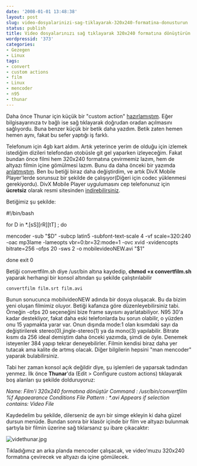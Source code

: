```yaml
---
date: '2008-01-01 13:48:38'
layout: post
slug: video-dosyalarinizi-sag-tiklayarak-320x240-formatina-donusturun
status: publish
title: Video dosyalarınızı sağ tıklayarak 320x240 formatına dönüştürün
wordpressid: '373'
categories:
- Gezegen
- Linux
tags:
- convert
- custom actions
- film
- Linux
- mencoder
- n95
- thunar
---
```


Daha önce Thunar için küçük bir "custom action" [hazırlamıştım](http://arsln.org/video-dosyalarini-sag-tiklama-ile-tvde-acmak/). Eğer bilgisayarınıza tv bağlı ise sağ tıklayarak doğrudan oradan açılmasını sağlıyordu. Buna benzer küçük bir betik daha yazdım. Betik zaten hemen hemen aynı, fakat bu sefer yaptığı iş farklı. 

Telefonum için 4gb kart aldım. Artık yeterince yerim de olduğu için izlemek istediğim dizileri telefondan otobüsle git gel yaparken izleyeceğim. Fakat bundan önce filmi hem 320x240 formatına çevirmemiz lazım, hem de altyazı filmin içine gömülmesi lazım. Bunu da daha önceki bir yazımda [anlatmıştım](http://arsln.org/symbian-yuklu-telefonlarda-altyazili-film-divx-xvid-izlemek/). Ben bu betiği biraz daha değiştirdim, ve artık DivX Mobile Player'lerde sorunsuz bir şekilde de çalışıyor(Diğeri için codec yüklenmesi gerekiyordu). DivX Mobile Player uygulumasını cep telefonunuz için **ücretsiz** olarak resmi sitesinden [indirebilirsiniz](http://www.divx.com/mobile/). 

Betiğimiz şu şekilde:





> 
#!/bin/bash

for D in *.[sS][rR][tT] ; do

mencoder -sub "$D" -subcp latin5 -subfont-text-scale 4 -vf scale=320:240 -oac mp3lame -lameopts vbr=0:br=32:mode=1 -ovc xvid -xvidencopts bitrate=256 -ofps 20 -sws 2 -o mobilevideoNEW.avi "$1" 

done
exit 0 





Betiği convertfilm.sh diye /usr/bin altına kaydedip, **chmod +x convertfilm.sh** yaparak herhangi bir konsol altından şu şekilde çalıştırılabilir

`convertfilm film.srt film.avi`

Bunun sonucunca mobilvideoNEW adında bir dosya oluşacak. Bu da bizim yeni oluşan filmimiz oluyor. Betiği kafanıza göre düzenleyebilirsiniz tabi. Örneğin -ofps 20 seçeneğini bize frame sayısını ayarlatabiliyor. N95 30'a kadar destekliyor, fakat daha eski telefonlarda bu sorun olabilir, o yüzden onu 15 yapmakta yarar var. Onun dışında mode:1 olan kısımdaki sayı da değiştirilerek stereo(0),jingle-stereo(1) ya da mono(3) yapılabilir. Bitrate kısmı da 256 ideal demiştim daha önceki yazımda, şimdi de öyle. Denemek isteyenler 384 yapıp tekrar deneyebilirler. Filmin kendisi biraz daha yer tutacak ama kalite de artmış olacak. Diğer bilgilerin hepsini "man mencoder" yaparak bulabilirsiniz. 

Tabi her zaman konsol açık değildir diye, şu işlemleri de yaparsak tadından yenmez. İlk önce **Thunar**'da (Edit > Configure custom actions) tıklayarak boş alanları şu şekilde dolduruyoruz:

_Name: Film'i 320x240 formatına dönüştür
Command : /usr/bin/convertfilm %f
Appaearance Conditions
File Pattern : *.avi
Appears if selection contains: Video File_

Kaydedelim bu şekilde, dilerseniz de ayrı bir simge ekleyin ki daha güzel dursun menüde. Bundan sonra bir klasör içinde bir film ve altyazı bulunmak şartıyla bir filmin üzerine sağ tıklarsanız şu ibare çıkacaktır:

![videthunar.jpg](http://arsln.org/image/videthunar.jpg)


Tıkladığımız an arka planda mencoder çalışacak, ve video'muzu 320x240 formatına çevirecek ve altyazı da içine gömülecek.





